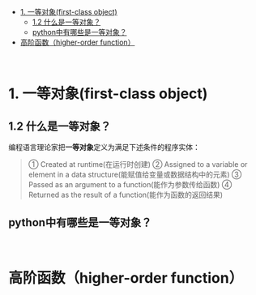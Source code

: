- [1. 一等对象(first-class object)](#1-一等对象first-class-object)
  - [1.2 什么是一等对象？](#12-什么是一等对象)
  - [python中有哪些是一等对象？](#python中有哪些是一等对象)
- [高阶函数（higher-order function）](#高阶函数higher-order-function)






&emsp;
&emsp;
&emsp; 
# 1. 一等对象(first-class object)
## 1.2 什么是一等对象？
编程语言理论家把**一等对象**定义为满足下述条件的程序实体：
> ① Created at runtime(在运行时创建)
> ② Assigned to a variable or element in a data structure(能赋值给变量或数据结构中的元素)
> ③ Passed as an argument to a function(能作为参数传给函数)
> ④ Returned as the result of a function(能作为函数的返回结果)
> 
## python中有哪些是一等对象？






&emsp;
&emsp;
&emsp; 
# 高阶函数（higher-order function） 

